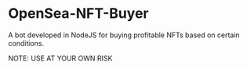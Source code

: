 # OpenSea-NFT-Buyer

A bot developed in NodeJS for buying profitable NFTs based on certain conditions.


NOTE: USE AT YOUR OWN RISK
